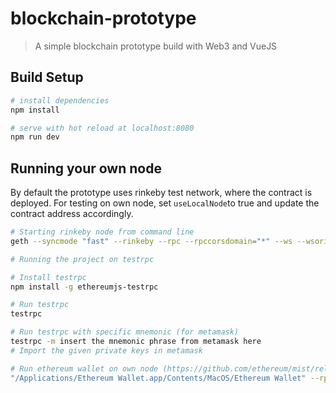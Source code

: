 # blockchain-prototype

> A simple blockchain prototype build with Web3 and VueJS

## Build Setup

``` bash
# install dependencies
npm install

# serve with hot reload at localhost:8080
npm run dev
```

## Running your own node

By default the prototype uses rinkeby test network, where the contract is deployed.
For testing on own node, set `useLocalNode`to true and update the contract address accordingly.

``` bash
# Starting rinkeby node from command line
geth --syncmode "fast" --rinkeby --rpc --rpccorsdomain="*" --ws --wsorigins="*" console  --rpcapi="db,eth,net,web3,personal,web3"

# Running the project on testrpc

# Install testrpc
npm install -g ethereumjs-testrpc

# Run testrpc
testrpc

# Run testrpc with specific mnemonic (for metamask)
testrpc -m insert the mnemonic phrase from metamask here
# Import the given private keys in metamask

# Run ethereum wallet on own node (https://github.com/ethereum/mist/releases)
"/Applications/Ethereum Wallet.app/Contents/MacOS/Ethereum Wallet" --rpc http://localhost:8545
```